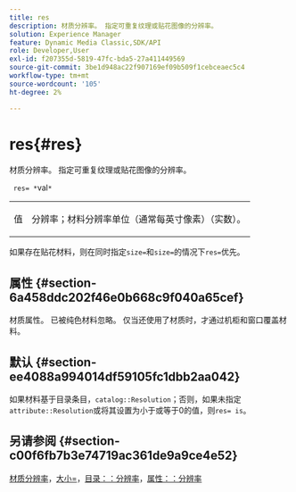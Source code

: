 ```yaml
---
title: res
description: 材质分辨率。 指定可重复纹理或贴花图像的分辨率。
solution: Experience Manager
feature: Dynamic Media Classic,SDK/API
role: Developer,User
exl-id: f207355d-5819-47fc-bda5-27a411449569
source-git-commit: 3be1d948ac22f907169ef09b509f1cebceaec5c4
workflow-type: tm+mt
source-wordcount: '105'
ht-degree: 2%

---
```


# res{#res}

材质分辨率。 指定可重复纹理或贴花图像的分辨率。

` res= *`val`*`

<table id="simpletable_2004B804D46E43C090E59BBFF8144598"> 
 <tr class="strow"> 
  <td class="stentry"> <p> <span class="varname">值</span> </p> </td> 
  <td class="stentry"> <p>分辨率；材料分辨率单位（通常每英寸像素）（实数）。 </p> </td> 
 </tr> 
</table>

如果存在贴花材料，则在同时指定`size=`和`size=`的情况下`res=`优先。

## 属性 {#section-6a458ddc202f46e0b668c9f040a65cef}

材质属性。 已被纯色材料忽略。 仅当还使用了材质时，才通过机柜和窗口覆盖材料。

## 默认 {#section-ee4088a994014df59105fc1dbb2aa042}

如果材料基于目录条目，`catalog::Resolution`；否则，如果未指定`attribute::Resolution`或将其设置为小于或等于0的值，则`res= is`。

## 另请参阅 {#section-c00f6fb7b3e74719ac361de9a9ce4e52}

[材质分辨率](../../../../../ir-api/http-protocol/image-rendering-api-ref/c-ir-http-protocol-ref/c-ir-http-protocol-syntax-and-features/c-ir-vignettes/c-ir-material-resolution.md#concept-f60103c64e324e2cae78bd76dfb4de8b)，[大小=](../../../../../ir-api/http-protocol/image-rendering-api-ref/c-ir-http-protocol-ref/c-ir-http-protocol-command-reference/r-ir-http-size.md#reference-1220d6fbcde4479aba91de7adacdc988)，[目录：：分辨率](../../../../../ir-api/material-cat/image-rendering-api-ref/c-ir-material-catalog/c-ir-material-data-reference/r-ir-resolution-dataref.md#reference-6a2d64c2d72b438fade58a3391569da7)，[属性：：分辨率](../../../../../ir-api/material-cat/image-rendering-api-ref/c-ir-material-catalog/c-ir-attributes-reference/r-ir-resolution.md#reference-09fe14e6bfbf4db6b7f4369fffecc806)
